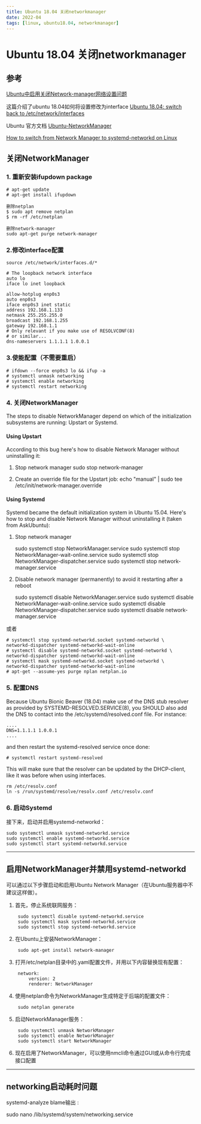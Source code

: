 ```yaml
---
title: Ubuntu 18.04 关闭networkmanager
date: 2022-04
tags: [linux, ubuntu18.04, networkmanager]
---
```


# Ubuntu 18.04 关闭networkmanager

## 参考

[Ubuntu中启用关闭Network-manager网络设置问题](https://blog.csdn.net/anhuidelinger/article/details/17584299)

这篇介绍了ubuntu 18.04如何将设置修改为interface
[Ubuntu 18.04: switch back to /etc/network/interfaces](https://askubuntu.com/questions/1031709/ubuntu-18-04-switch-back-to-etc-network-interfaces)

Ubuntu 官方文档
[Ubuntu-NetworkManager](https://help.ubuntu.com/community/NetworkManager#Stopping_and_Disabling_NetworkManager)

[How to switch from Network Manager to systemd-networkd on Linux](https://www.xmodulo.com/switch-from-networkmanager-to-systemd-networkd.html)

## 关闭NetworkManager
### 1. 重新安装ifupdown package

    # apt-get update
    # apt-get install ifupdown

    删除netplan
    $ sudo apt remove netplan
    $ rm -rf /etc/netplan

    删除network-manager
    sudo apt-get purge network-manager

### 2.修改interface配置
    source /etc/network/interfaces.d/*

    # The loopback network interface
    auto lo
    iface lo inet loopback

    allow-hotplug enp0s3
    auto enp0s3
    iface enp0s3 inet static
    address 192.168.1.133
    netmask 255.255.255.0
    broadcast 192.168.1.255
    gateway 192.168.1.1
    # Only relevant if you make use of RESOLVCONF(8)
    # or similar...
    dns-nameservers 1.1.1.1 1.0.0.1

### 3.使能配置（不需要重启）
    # ifdown --force enp0s3 lo && ifup -a
    # systemctl unmask networking
    # systemctl enable networking
    # systemctl restart networking

### 4. 关闭NetworkManager
The steps to disable NetworkManager depend on which of the initialization subsystems are running: Upstart or Systemd.

#### Using Upstart
According to this bug here's how to disable Network Manager without uninstalling it:

1. Stop network manager
    sudo stop network-manager

2. Create an override file for the Upstart job:
    echo "manual" | sudo tee /etc/init/network-manager.override


#### Using Systemd
Systemd became the default initialization system in Ubuntu 15.04. Here's how to stop and disable Network Manager without uninstalling it (taken from AskUbuntu):

1. Stop network manager

    sudo systemctl stop NetworkManager.service
    sudo systemctl stop NetworkManager-wait-online.service
    sudo systemctl stop NetworkManager-dispatcher.service
    sudo systemctl stop network-manager.service

2. Disable network manager (permanently) to avoid it restarting after a reboot

    sudo systemctl disable NetworkManager.service
    sudo systemctl disable NetworkManager-wait-online.service
    sudo systemctl disable NetworkManager-dispatcher.service
    sudo systemctl disable network-manager.service

或者

    # systemctl stop systemd-networkd.socket systemd-networkd \
    networkd-dispatcher systemd-networkd-wait-online
    # systemctl disable systemd-networkd.socket systemd-networkd \
    networkd-dispatcher systemd-networkd-wait-online
    # systemctl mask systemd-networkd.socket systemd-networkd \
    networkd-dispatcher systemd-networkd-wait-online
    # apt-get --assume-yes purge nplan netplan.io

### 5. 配置DNS
Because Ubuntu Bionic Beaver (18.04) make use of the DNS stub resolver as provided by SYSTEMD-RESOLVED.SERVICE(8), you SHOULD also add the DNS to contact into the /etc/systemd/resolved.conf file. For instance:

    ....
    DNS=1.1.1.1 1.0.0.1
    ....
and then restart the systemd-resolved service once done:

    # systemctl restart systemd-resolved

This will make sure that the resolver can be updated by the DHCP-client, like it was before when using interfaces.

    rm /etc/resolv.conf
    ln -s /run/systemd/resolve/resolv.conf /etc/resolv.conf

### 6. 启动Systemd
接下来，启动并启用systemd-networkd：

    sudo systemctl unmask systemd-networkd.service
    sudo systemctl enable systemd-networkd.service
    sudo systemctl start systemd-networkd.service


---
## 启用NetworkManager并禁用systemd-networkd
可以通过以下步骤启动和启用Ubuntu Network Manager（在Ubuntu服务器中不建议这样做）。

1. 首先，停止系统联网服务：

        sudo systemctl disable systemd-networkd.service
        sudo systemctl mask systemd-networkd.service
        sudo systemctl stop systemd-networkd.service

2. 在Ubuntu上安装NetworkManager：
    
        sudo apt-get install network-manager

3. 打开/etc/netplan目录中的.yaml配置文件，并用以下内容替换现有配置：
        
        network:
            version: 2
            renderer: NetworkManager

4. 使用netplan命令为NetworkManager生成特定于后端的配置文件：
    
        sudo netplan generate

5. 启动NetworkManager服务：

        sudo systemctl unmask NetworkManager
        sudo systemctl enable NetworkManager
        sudo systemctl start NetworkManager

6. 现在启用了NetworkManager，可以使用nmcli命令通过GUI或从命令行完成接口配置


---
## networking启动耗时问题
systemd-analyze blame输出 :

 sudo nano /lib/systemd/system/networking.service